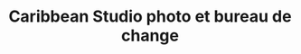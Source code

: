---
title: "Caribbean Studio photo et bureau de change"
url: /route-nationale-carrfou-seprnn/caribbean-studio-photo-et-bureau-de-change/
shop: cosméticos
---